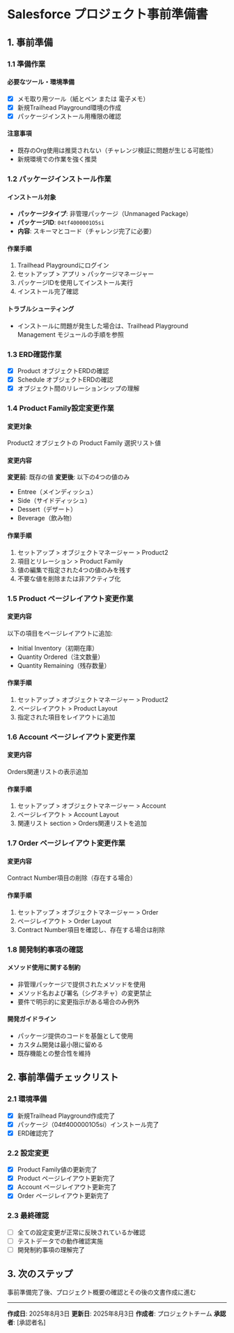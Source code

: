 # Salesforce プロジェクト事前準備書

## 1. 事前準備

### 1.1 準備作業
#### 必要なツール・環境準備
- [x] メモ取り用ツール（紙とペン または 電子メモ）
- [x] 新規Trailhead Playground環境の作成
- [x] パッケージインストール用権限の確認

#### 注意事項
- 既存のOrg使用は推奨されない（チャレンジ検証に問題が生じる可能性）
- 新規環境での作業を強く推奨

### 1.2 パッケージインストール作業
#### インストール対象
- **パッケージタイプ**: 非管理パッケージ（Unmanaged Package）
- **パッケージID**: `04tf4000001O5si`
- **内容**: スキーマとコード（チャレンジ完了に必要）

#### 作業手順
1. Trailhead Playgroundにログイン
2. セットアップ > アプリ > パッケージマネージャー
3. パッケージIDを使用してインストール実行
4. インストール完了確認

#### トラブルシューティング
- インストールに問題が発生した場合は、Trailhead Playground Management モジュールの手順を参照

### 1.3 ERD確認作業
- [x] Product オブジェクトERDの確認
- [x] Schedule オブジェクトERDの確認
- [x] オブジェクト間のリレーションシップの理解

### 1.4 Product Family設定変更作業
#### 変更対象
Product2 オブジェクトの Product Family 選択リスト値

#### 変更内容
**変更前**: 既存の値
**変更後**: 以下の4つの値のみ
- Entree（メインディッシュ）
- Side（サイドディッシュ）
- Dessert（デザート）
- Beverage（飲み物）

#### 作業手順
1. セットアップ > オブジェクトマネージャー > Product2
2. 項目とリレーション > Product Family
3. 値の編集で指定された4つの値のみを残す
4. 不要な値を削除または非アクティブ化

### 1.5 Product ページレイアウト変更作業
#### 変更内容
以下の項目をページレイアウトに追加:
- Initial Inventory（初期在庫）
- Quantity Ordered（注文数量）
- Quantity Remaining（残存数量）

#### 作業手順
1. セットアップ > オブジェクトマネージャー > Product2
2. ページレイアウト > Product Layout
3. 指定された項目をレイアウトに追加

### 1.6 Account ページレイアウト変更作業
#### 変更内容
Orders関連リストの表示追加

#### 作業手順
1. セットアップ > オブジェクトマネージャー > Account
2. ページレイアウト > Account Layout
3. 関連リスト section > Orders関連リストを追加

### 1.7 Order ページレイアウト変更作業
#### 変更内容
Contract Number項目の削除（存在する場合）

#### 作業手順
1. セットアップ > オブジェクトマネージャー > Order
2. ページレイアウト > Order Layout
3. Contract Number項目を確認し、存在する場合は削除

### 1.8 開発制約事項の確認
#### メソッド使用に関する制約
- 非管理パッケージで提供されたメソッドを使用
- メソッド名および署名（シグネチャ）の変更禁止
- 要件で明示的に変更指示がある場合のみ例外

#### 開発ガイドライン
- パッケージ提供のコードを基盤として使用
- カスタム開発は最小限に留める
- 既存機能との整合性を維持

## 2. 事前準備チェックリスト

### 2.1 環境準備
- [x] 新規Trailhead Playground作成完了
- [x] パッケージ（04tf4000001O5si）インストール完了
- [x] ERD確認完了

### 2.2 設定変更
- [x] Product Family値の更新完了
- [x] Product ページレイアウト更新完了
- [x] Account ページレイアウト更新完了
- [x] Order ページレイアウト更新完了

### 2.3 最終確認
- [ ] 全ての設定変更が正常に反映されているか確認
- [ ] テストデータでの動作確認実施
- [ ] 開発制約事項の理解完了

## 3. 次のステップ

事前準備完了後、プロジェクト概要の確認とその後の文書作成に進む

---

**作成日**: 2025年8月3日
**更新日**: 2025年8月3日
**作成者**: プロジェクトチーム
**承認者**: [承認者名]
